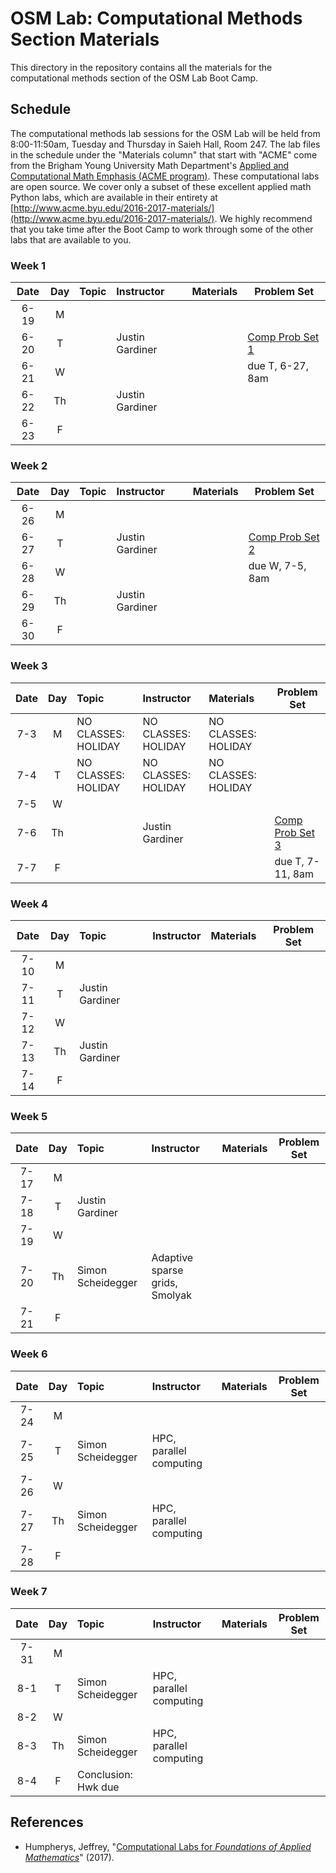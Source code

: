 # OSM Lab: Computational Methods Section Materials

This directory in the repository contains all the materials for the computational methods section of the OSM Lab Boot Camp.


## Schedule

The computational methods lab sessions for the OSM Lab will be held from 8:00-11:50am, Tuesday and Thursday in Saieh Hall, Room 247. The lab files in the schedule under the "Materials column" that start with "ACME" come from the Brigham Young University Math Department's [Applied and Computational Math Emphasis (ACME program)](http://www.acme.byu.edu/). These computational labs are open source. We cover only a subset of these excellent applied math Python labs, which are available in their entirety at [http://www.acme.byu.edu/2016-2017-materials/](http://www.acme.byu.edu/2016-2017-materials/). We highly recommend that you take time after the Boot Camp to work through some of the other labs that are available to you.

### Week 1

| Date | Day | Topic | Instructor | Materials | Problem Set |
|:---:|:---:|:--- |:--- |:--- | --- |
6-19  | M   |     |     |     |     |
6-20  | T   |     | Justin Gardiner |  | [Comp Prob Set 1]() |
6-21  | W   |     |         |          | due T, 6-27, 8am    |
6-22  | Th  |     | Justin Gardiner |  |   |
6-23  | F   |     |     |     |     |

### Week 2

| Date | Day | Topic | Instructor | Materials | Problem Set |
|:---:|:---:|:--- |:--- |:--- | --- |
6-26  | M   |     |     |     |     |
6-27  | T   |     | Justin Gardiner |  | [Comp Prob Set 2]() |
6-28  | W   |     |         |          | due W, 7-5, 8am    |
6-29  | Th  |     | Justin Gardiner |  |   |
6-30  | F   |     |     |     |     |

### Week 3

| Date | Day | Topic | Instructor | Materials | Problem Set |
|:---:|:---:|:--- |:--- |:--- | --- |
7-3  | M    | NO CLASSES: HOLIDAY | NO CLASSES: HOLIDAY | NO CLASSES: HOLIDAY  |  |
7-4  | T    | NO CLASSES: HOLIDAY | NO CLASSES: HOLIDAY | NO CLASSES: HOLIDAY  |  |
7-5  | W    |     |         |          |   |
7-6  | Th   |     | Justin Gardiner |  | [Comp Prob Set 3]() |
7-7  | F    |     |     |     | due T, 7-11, 8am |

### Week 4

| Date | Day | Topic | Instructor | Materials | Problem Set |
|:---:|:---:|:--- |:--- |:--- | --- |
7-10  | M   |     |     |     |     |
7-11  | T   | Justin Gardiner |                     |      |  |
7-12  | W   |     |     |     |     |
7-13  | Th  | Justin Gardiner |           |      |  |
7-14  | F   |     |     |     |     |

### Week 5

| Date | Day | Topic | Instructor | Materials | Problem Set |
|:---:|:---:|:--- |:--- |:--- | --- |
7-17  | M   |     |     |     |     |
7-18  | T   | Justin Gardiner |           |      |  |
7-19  | W   |     |     |     |     |
7-20  | Th  | Simon Scheidegger | Adaptive sparse grids, Smolyak |     |   |
7-21  | F   |     |     |     |     |

### Week 6

| Date | Day | Topic | Instructor | Materials | Problem Set |
|:---:|:---:|:--- |:--- |:--- | --- |
7-24  | M   |     |     |     |     |
7-25  | T   | Simon Scheidegger | HPC, parallel computing |     |  |
7-26  | W   |     |     |     |     |
7-27  | Th  | Simon Scheidegger  | HPC, parallel computing |     |  |
7-28  | F   |     |     |     |     |

### Week 7

| Date | Day | Topic | Instructor | Materials | Problem Set |
|:---:|:---:|:--- |:--- |:--- | --- |
7-31 | M   |      |     |     |     |
8-1  | T   | Simon Scheidegger | HPC, parallel computing |     |  |
8-2  | W   |      |     |     |     |
8-3  | Th  | Simon Scheidegger | HPC, parallel computing |     |  |
8-4  | F   | Conclusion: Hwk due |  |  |  |


## References

* Humpherys, Jeffrey, "[Computational Labs for *Foundations of Applied Mathematics*](http://www.acme.byu.edu/2016-2017-materials/)" (2017).

